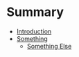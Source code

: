 # Summary

* [Introduction](README.md)
* [Something](something.md)
   * [Something Else](something_else.md)

